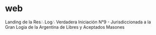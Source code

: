 # web
Landing de la Res∴ Log∴ Verdadera Iniciación N°9 - Jurisdiccionada a la Gran Logia de la Argentina de Libres y Aceptados Masones
